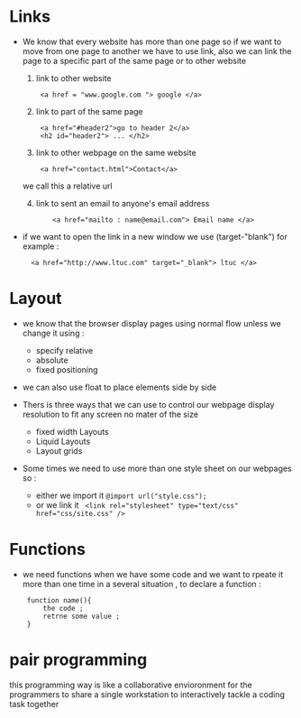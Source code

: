 # Links 
 - We know that every website has more than one page so if we want to move from one page to another we have to use link, also we can link the page to a specific part of the same page or to other website 

    1. link to other website

        ```
         <a href = "www.google.com "> google </a>
        
        ```
    2. link to part of the same page 

        ```
         <a href="#header2">go to header 2</a>
         <h2 id="header2"> ... </h2>

        ```
    3. link to other webpage on the same website

        ```
         <a href="contact.html">Contact</a>

        ```
    we call this a relative url 
    

    4. link to sent an email to anyone's email address

        ```
            <a href="mailto : name@email.com"> Email name </a>

        ```

 - if we want to open the link in a new window we use (target-"blank") for example :

   ```
     <a href="http://www.ltuc.com" target="_blank"> ltuc </a>

   ```


# Layout 
  - we know that the browser display pages using normal flow unless we change it using :
     + specify relative
     + absolute
     + fixed positioning
  - we can also use float to place elements side by side 
  - Thers is three ways that we can use to control our webpage display resolution to fit any screen no mater of the size 
     + fixed width Layouts
     + Liquid Layouts
     + Layout grids

  - Some times we need to use more than one style sheet on our webpages so :
     + either we import it ``` @import url("style.css");  ```
     + or we link it ```  <link rel="stylesheet" type="text/css"    href="css/site.css" />  ```

# Functions 
  - we need functions when we have some code and we want to rpeate it more than one time in a several situation , to declare a function :
    ``` 
     function name(){
         the code ;
         retrne some value ; 
     }

    ```

# pair programming
   this programming way is like a collaborative envioronment for the programmers to share a single workstation to interactively tackle a coding task together
  